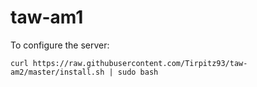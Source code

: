 # taw-am1

To configure the server:

```curl https://raw.githubusercontent.com/Tirpitz93/taw-am2/master/install.sh | sudo bash```
